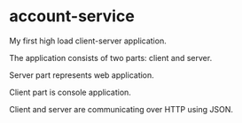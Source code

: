account-service
===============

My first high load client-server application.

The application consists of two parts: client and server.

Server part represents web application.

Client part is console application.

Client and server are communicating over HTTP using JSON.
